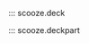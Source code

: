 <!-- TODO(#254): Update Deck and DeckModel documentation. -->

::: scooze.deck

::: scooze.deckpart

